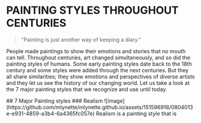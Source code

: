 # **PAINTING STYLES THROUGHOUT CENTURIES**
> "Painting is just another way of keeping a diary."
<p>People made paintings to show their emotions and stories that no mouth can tell. Throughout centuries, art changed simultaneously, and so did the painting styles of humans. Some early painting styles date back to the 18th century and some styles were added through the next centuries. But they all share similarities; they show emotions and perspectives of diverse artists and they let us see the history of our changing world. Let us take a look at the 7 major painting styles that we recognize and use until today.</p>
## 7 Major Painting styles 
### Realism 
![image](https://github.com/mlynette/mlynette.github.io/assets/151596918/0804013e-e931-4859-a3b4-6a4365fc057e)
Realism is a painting style that is 
